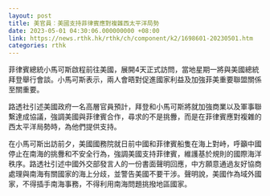```yaml
---
layout: post
title: 美官員︰美國支持菲律賓應對複雜西太平洋局勢
date: 2023-05-01 04:30:06.000000000 +08:00
link: https://news.rthk.hk/rthk/ch/component/k2/1698601-20230501.htm
categories: rthk
---
```


菲律賓總統小馬可斯啟程前往美國，展開4天正式訪問，當地星期一將與美國總統拜登舉行會談。小馬可斯表示，兩人會晤對促進國家利益及加強菲美重要聯盟關係至關重要。

路透社引述美國政府一名高層官員預計，拜登和小馬可斯將就加強商業以及軍事聯繫達成協議，強調美國與菲律賓合作，尋求的不是挑釁，而是在菲律賓應對複雜的西太平洋局勢時，為他們提供支持。

在小馬可斯出訪前夕，美國國務院就日前中國和菲律賓船隻在海上對峙，呼籲中國停止在南海的挑釁和不安全行為，強調美國支持菲律賓，維護基於規則的國際海洋秩序。路透社引述中國外交部發言人的一份書面聲明回應，中方願意通過友好協商處理與南海有關國家的海上分歧，並警告美國不要干涉。聲明說，美國作為域外國家，不得插手南海事務，不得利用南海問題挑撥地區國家。

